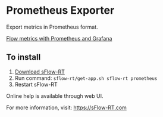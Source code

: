 # Prometheus Exporter

Export metrics in Prometheus format.

[Flow metrics with Prometheus and Grafana](https://blog.sflow.com/2019/10/flow-metrics-with-prometheus-and-grafana.html)

## To install

1. [Download sFlow-RT](https://sflow-rt.com/download.php)
2. Run command: `sflow-rt/get-app.sh sflow-rt prometheus`
3. Restart sFlow-RT

Online help is available through web UI.

For more information, visit:
https://sFlow-RT.com
